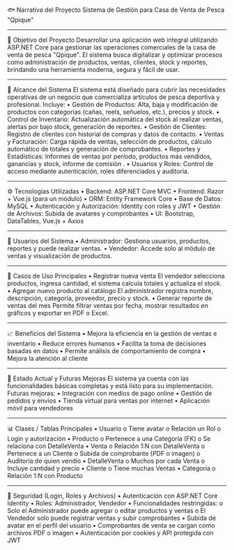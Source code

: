 🐟 Narrativa del Proyecto Sistema de Gestión para Casa de Venta de Pesca "Qpique"
________________________________________
🎯 Objetivo del Proyecto Desarrollar una aplicación web integral utilizando ASP.NET Core para gestionar las operaciones comerciales de la casa de venta de pesca "Qpique". El sistema busca digitalizar y optimizar procesos como administración de productos, ventas, clientes, stock y reportes, brindando una herramienta moderna, segura y fácil de usar.
________________________________________
🧩 Alcance del Sistema El sistema está diseñado para cubrir las necesidades operativas de un negocio que comercializa artículos de pesca deportiva y profesional. Incluye: • Gestión de Productos: Alta, baja y modificación de productos con categorías (cañas, reels, señuelos, etc.), precios y stock. • Control de Inventario: Actualización automática del stock al realizar ventas, alertas por bajo stock, generación de reportes. • Gestión de Clientes: Registro de clientes con historial de compras y datos de contacto. • Ventas y Facturación: Carga rápida de ventas, selección de productos, cálculo automático de totales y generación de comprobantes. • Reportes y Estadísticas: Informes de ventas por período, productos más vendidos, ganancias y stock, informe de comisión . • Usuarios y Roles: Control de acceso mediante autenticación, roles diferenciados y auditoría.
________________________________________
⚙️ Tecnologías Utilizadas • Backend: ASP.NET Core MVC • Frontend: Razor + Vue.js (para un módulo) • ORM: Entity Framework Core • Base de Datos: MySQL • Autenticación y Autorización: Identity con roles y JWT • Gestión de Archivos: Subida de avatares y comprobantes • UI: Bootstrap, DataTables, Vue.js + Axios
________________________________________
👤 Usuarios del Sistema • Administrador: Gestiona usuarios, productos, reportes y puede realizar ventas. • Vendedor: Accede solo al módulo de ventas y visualización de productos.
________________________________________
🧪 Casos de Uso Principales • Registrar nueva venta El vendedor selecciona productos, ingresa cantidad, el sistema calcula totales y actualiza el stock. • Agregar nuevo producto al catálogo El administrador registra nombre, descripción, categoría, proveedor, precio y stock. • Generar reporte de ventas del mes Permite filtrar ventas por fecha, mostrar resultados en gráficos y exportar en PDF o Excel.
________________________________________
📈 Beneficios del Sistema • Mejora la eficiencia en la gestión de ventas e inventario • Reduce errores humanos • Facilita la toma de decisiones basadas en datos • Permite análisis de comportamiento de compra • Mejora la atención al cliente
________________________________________
🏁 Estado Actual y Futuras Mejoras El sistema ya cuenta con las funcionalidades básicas completas y está listo para su implementación. Futuras mejoras: • Integración con medios de pago online • Gestión de pedidos y envíos • Tienda virtual para ventas por internet • Aplicación móvil para vendedores
________________________________________
📊 Clases / Tablas Principales • Usuario o Tiene avatar o Relación un Rol o Login y autorización • Producto o Pertenece a una Categoría (FK) o Se relaciona con DetalleVenta • Venta o Relación 1:N con DetalleVenta o Pertenece a un Cliente o Subida de comprobante (PDF o imagen) o Auditoria de quien vendio • DetalleVenta o Muchos por cada Venta o Incluye cantidad y precio • Cliente o Tiene muchas Ventas • Categoría o Relación 1:N con Producto
________________________________________
🔐 Seguridad (Login, Roles y Archivos) • Autenticación con ASP.NET Core Identity • Roles: Administrador, Vendedor • Funcionalidades restringidas: o Solo el Administrador puede agregar o editar productos y ventas o El Vendedor solo puede registrar ventas y subir comprobantes • Subida de avatar en el perfil del usuario • Comprobantes de venta se cargan como archivos PDF o imagen • Autenticación por cookies y API protegida con JWT

